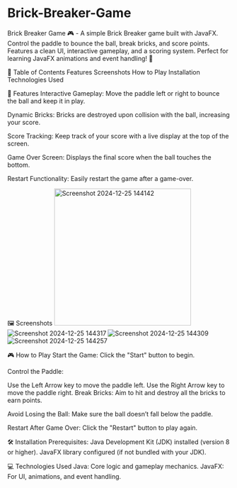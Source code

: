 # Brick-Breaker-Game
Brick Breaker Game 🎮 - A simple Brick Breaker game built with JavaFX. Control the paddle to bounce the ball, break bricks, and score points. Features a clean UI, interactive gameplay, and a scoring system. Perfect for learning JavaFX animations and event handling! 🚀

📜 Table of Contents
Features
Screenshots
How to Play
Installation
Technologies Used


🌟 Features
Interactive Gameplay:
Move the paddle left or right to bounce the ball and keep it in play.

Dynamic Bricks:
Bricks are destroyed upon collision with the ball, increasing your score.

Score Tracking:
Keep track of your score with a live display at the top of the screen.

Game Over Screen:
Displays the final score when the ball touches the bottom.

Restart Functionality:
Easily restart the game after a game-over.

🖼️ Screenshots
<img width="309" alt="Screenshot 2024-12-25 144142" src="https://github.com/user-attachments/assets/684381e2-02bd-48ad-a479-b94109c3c8cf" />
![Screenshot 2024-12-25 144317](https://github.com/user-attachments/assets/b320187b-85e7-4a22-9574-0f64ed3e35c4)
![Screenshot 2024-12-25 144309](https://github.com/user-attachments/assets/b5a5838c-d034-4f62-8529-241816129f28)
![Screenshot 2024-12-25 144257](https://github.com/user-attachments/assets/3f9d5dff-75be-4981-84d1-6fcc801fac4a)


🎮 How to Play
Start the Game:
Click the "Start" button to begin.

Control the Paddle:

Use the Left Arrow key to move the paddle left.
Use the Right Arrow key to move the paddle right.
Break Bricks:
Aim to hit and destroy all the bricks to earn points.

Avoid Losing the Ball:
Make sure the ball doesn’t fall below the paddle.

Restart After Game Over:
Click the "Restart" button to play again.

🛠️ Installation
Prerequisites:
Java Development Kit (JDK) installed (version 8 or higher).
JavaFX library configured (if not bundled with your JDK).

💻 Technologies Used
Java: Core logic and gameplay mechanics.
JavaFX: For UI, animations, and event handling.
